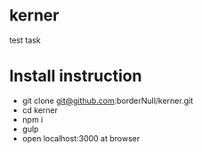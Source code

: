 # kerner
test task

# Install instruction

* git clone git@github.com:borderNull/kerner.git
* cd kerner 
* npm i
* gulp
* open localhost:3000 at browser 
